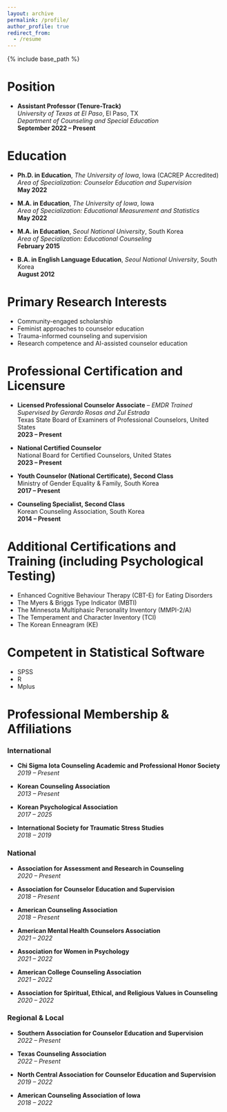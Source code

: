 ```yaml
---
layout: archive
permalink: /profile/
author_profile: true
redirect_from:
  - /resume
---
```


{% include base_path %}

Position
======
* **Assistant Professor (Tenure-Track)**  
  *University of Texas at El Paso*, El Paso, TX  
  *Department of Counseling and Special Education*  
  **September 2022 – Present**

Education
======
* **Ph.D. in Education**, *The University of Iowa*, Iowa (CACREP Accredited)  
  *Area of Specialization: Counselor Education and Supervision*  
  **May 2022**

* **M.A. in Education**, *The University of Iowa*, Iowa  
  *Area of Specialization: Educational Measurement and Statistics*  
  **May 2022**

* **M.A. in Education**, *Seoul National University*, South Korea  
  *Area of Specialization: Educational Counseling*  
  **February 2015**

* **B.A. in English Language Education**, *Seoul National University*, South Korea  
  **August 2012**

Primary Research Interests
==========================

- Community-engaged scholarship  
- Feminist approaches to counselor education  
- Trauma-informed counseling and supervision  
- Research competence and AI-assisted counselor education

Professional Certification and Licensure
========================================

* **Licensed Professional Counselor Associate** – *EMDR Trained*  
  *Supervised by Gerardo Rosas and Zul Estrada*  
  Texas State Board of Examiners of Professional Counselors, United States  
  **2023 – Present**

* **National Certified Counselor**  
  National Board for Certified Counselors, United States  
  **2023 – Present**

* **Youth Counselor (National Certificate), Second Class**  
  Ministry of Gender Equality & Family, South Korea  
  **2017 – Present**

* **Counseling Specialist, Second Class**  
  Korean Counseling Association, South Korea  
  **2014 – Present**


Additional Certifications and Training (including Psychological Testing)
========================================================================

- Enhanced Cognitive Behaviour Therapy (CBT-E) for Eating Disorders  
- The Myers & Briggs Type Indicator (MBTI)  
- The Minnesota Multiphasic Personality Inventory (MMPI-2/A)  
- The Temperament and Character Inventory (TCI)  
- The Korean Enneagram (KE)


Competent in Statistical Software  
======
- SPSS
- R
- Mplus


Professional Membership & Affiliations
======================================

### International

* **Chi Sigma Iota Counseling Academic and Professional Honor Society**  
  *2019 – Present*

* **Korean Counseling Association**  
  *2013 – Present*

* **Korean Psychological Association**  
  *2017 – 2025*

* **International Society for Traumatic Stress Studies**  
  *2018 – 2019*

### National

* **Association for Assessment and Research in Counseling**  
  *2020 – Present*

* **Association for Counselor Education and Supervision**  
  *2018 – Present*

* **American Counseling Association**  
  *2018 – Present*

* **American Mental Health Counselors Association**  
  *2021 – 2022*

* **Association for Women in Psychology**  
  *2021 – 2022*

* **American College Counseling Association**  
  *2021 – 2022*

* **Association for Spiritual, Ethical, and Religious Values in Counseling**  
  *2020 – 2022*

### Regional & Local

* **Southern Association for Counselor Education and Supervision**  
  *2022 – Present*

* **Texas Counseling Association**  
  *2022 – Present*

* **North Central Association for Counselor Education and Supervision**  
  *2019 – 2022*

* **American Counseling Association of Iowa**  
  *2018 – 2022*

<!-- 
Publications
======
  <ul>{% for post in site.publications reversed %}
    {% include archive-single-cv.html %}
  {% endfor %}</ul>
  
Talks
======
  <ul>{% for post in site.talks reversed %}
    {% include archive-single-talk-cv.html  %}
  {% endfor %}</ul>
  
Teaching
======
  <ul>{% for post in site.teaching reversed %}
    {% include archive-single-cv.html %}
  {% endfor %}</ul>
  
Service and leadership
======
* Currently signed in to 43 different slack teams

--> 

